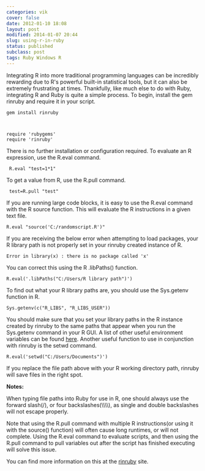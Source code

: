 ```yaml
---
categories: vik
cover: false
date: 2012-01-10 18:08
layout: post
modified: 2014-01-07 20:44
slug: using-r-in-ruby
status: published
subclass: post
tags: Ruby Windows R
---
```


Integrating R into more traditional programming languages can be incredibly
rewarding due to R's powerful built-in statistical tools, but it can also be
extremely frustrating at times. Thankfully, like much else to do with Ruby,
integrating R and Ruby is quite a simple process. To begin, install the gem
rinruby and require it in your script.  
  

    
    
    gem install rinruby
    
    
      
    require 'rubygems'  
    require 'rinruby'  
    

There is no further installation or configuration required. To evaluate an R
expression, use the R.eval command.  

    
    
     R.eval "test=1*1"

To get a value from R, use the R.pull command.

    
    
     test=R.pull "test" 

If you are running large code blocks, it is easy to use the R.eval command
with the R source function. This will evaluate the R instructions in a given
text file.

    
    
    R.eval "source('C:/randomscript.R')"

If you are receiving the below error when attempting to load packages, your R
library path is not properly set in your rinruby created instance of R.

    
    
    Error in library(x) : there is no package called 'x'

You can correct this using the R .libPaths() function.

    
    
    R.eval('.libPaths("C:/Users/R library path")')

To find out what your R library paths are, you should use the Sys.getenv
function in R.

    
    
    Sys.getenv(c("R_LIBS", "R_LIBS_USER"))

You should make sure that you set your library paths in the R instance created
by rinruby to the same paths that appear when you run the Sys.getenv command
in your R GUI. A list of other useful environment variables can be found
[here](http://stat.ethz.ch/R-manual/R-patched/library/base/html/EnvVar.html).
Another useful function to use in conjunction with rinruby is the setwd
command.

    
    
    R.eval('setwd("C:/Users/Documents")')

If you replace the file path above with your R working directory path, rinruby
will save files in the right spot.  
  
**Notes:**  
  
When typing file paths into Ruby for use in R, one should always use the
forward slash(/), or four backslashes(\\\\\\\\), as single and double
backslashes will not escape properly.  
  
Note that using the R.pull command with multiple R instructions(or using it
with the source() function) will often cause long runtimes, or will not
complete. Using the R.eval command to evaluate scripts, and then using the
R.pull command to pull variables out after the script has finished executing
will solve this issue.  
  
You can find more information on this at the
[rinruby](https://sites.google.com/a/ddahl.org/rinruby-users/) site.